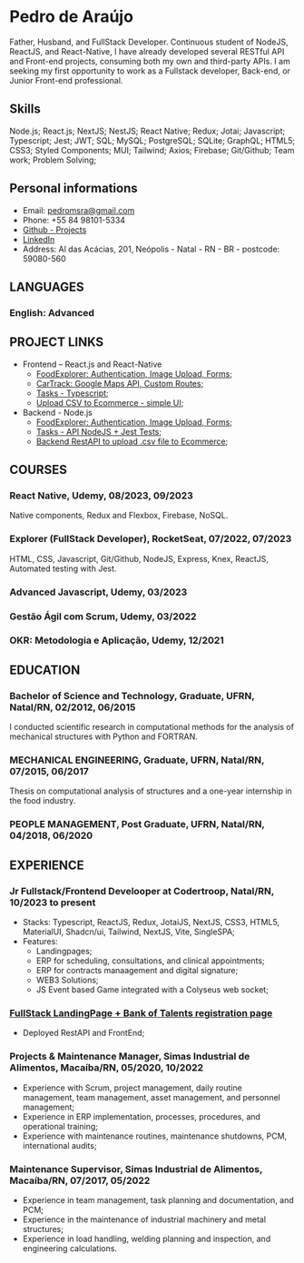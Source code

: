 # Pedro de Araújo

Father, Husband, and FullStack Developer. Continuous student of NodeJS, ReactJS, and React-Native, I have already developed several RESTful API and Front-end projects, consuming both my own and third-party APIs. I am seeking my first opportunity to work as a Fullstack developer, Back-end, or Junior Front-end professional.

## Skills

Node.js; React.js; NextJS; NestJS; React Native; Redux; Jotai; Javascript; Typescript; Jest; JWT; SQL; MySQL; PostgreSQL; SQLite; GraphQL; HTML5; CSS3; Styled Components; MUI; Tailwind; Axios; Firebase; Git/Github; Team work; Problem Solving;

## Personal informations

- Email: pedromsra@gmail.com
- Phone: +55 84 98101-5334
- [Github - Projects](https://github.com/pedromsra)
- [LinkedIn](https://www.linkedin.com/in/pedro-maur%C3%ADcio-sab%C3%B3ia-rodrigues-de-ara%C3%BAjo-aa043810a/)
- Address: Al das Acácias, 201, Neópolis - Natal - RN - BR - postcode: 59080-560

## LANGUAGES

### English: Advanced

## PROJECT LINKS

- Frontend – React.js and React-Native
  - [FoodExplorer: Authentication, Image Upload, Forms](https://github.com/pedromsra/FoodExplorer_FE);
  - [CarTrack: Google Maps API, Custom Routes](https://github.com/pedromsra/vehicle_tracking_FrontEnd);
  - [Tasks - Typescript](https://github.com/pedromsra/CoderTroop_FE);
  - [Upload CSV to Ecommerce - simple UI](https://github.com/pedromsra/ShopperTest_FE);
- Backend - Node.js
  - [FoodExplorer: Authentication, Image Upload, Forms](https://github.com/pedromsra/FoodExplorer_API);
  - [Tasks - API NodeJS + Jest Tests](https://github.com/pedromsra/CoderTroop_API);
  - [Backend RestAPI to upload .csv file to Ecommerce](https://github.com/pedromsra/ShopperTest);

 
## COURSES

### React Native, Udemy, 08/2023, 09/2023
Native components, Redux and Flexbox, Firebase, NoSQL.

### Explorer (FullStack Developer), RocketSeat, 07/2022, 07/2023
HTML, CSS, Javascript, Git/Github, NodeJS, Express, Knex, ReactJS, Automated testing with Jest.

### Advanced Javascript, Udemy, 03/2023

### Gestão Ágil com Scrum, Udemy, 03/2022

### OKR: Metodologia e Aplicação, Udemy, 12/2021


## EDUCATION

### Bachelor of Science and Technology, Graduate, UFRN, Natal/RN, 02/2012, 06/2015
I conducted scientific research in computational methods for the analysis of mechanical structures with Python and FORTRAN.

### MECHANICAL ENGINEERING, Graduate, UFRN, Natal/RN, 07/2015, 06/2017
Thesis on computational analysis of structures and a one-year internship in the food industry.

### PEOPLE MANAGEMENT, Post Graduate, UFRN, Natal/RN, 04/2018, 06/2020


## EXPERIENCE

### Jr Fullstack/Frontend Develooper at Codertroop, Natal/RN, 10/2023 to present

- Stacks: Typescript, ReactJS, Redux, JotaiJS, NextJS, CSS3, HTML5, MaterialUI, Shadcn/ui, Tailwind, NextJS, Vite, SingleSPA;
- Features:
  - Landingpages;
  - ERP for scheduling, consultations, and clinical appointments;
  - ERP for contracts manaagement and digital signature;
  - WEB3 Solutions;
  - JS Event based Game integrated with a Colyseus web socket;
  

### [FullStack LandingPage + Bank of Talents registration page](https://infanciaspanapana.com.br/)

- Deployed RestAPI and FrontEnd;

### Projects & Maintenance Manager, Simas Industrial de Alimentos, Macaíba/RN, 05/2020, 10/2022

- Experience with Scrum, project management, daily routine management, team management, asset management, and personnel management;
- Experience in ERP implementation, processes, procedures, and operational training;
- Experience with maintenance routines, maintenance shutdowns, PCM, international audits;

### Maintenance Supervisor, Simas Industrial de Alimentos, Macaíba/RN, 07/2017, 05/2022

- Experience in team management, task planning and documentation, and PCM;
- Experience in the maintenance of industrial machinery and metal structures;
- Experience in load handling, welding planning and inspection, and engineering calculations.
